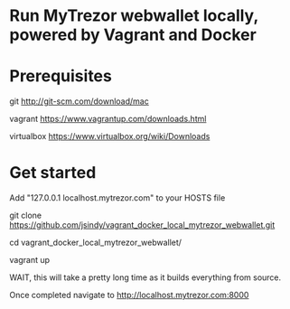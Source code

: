 Run MyTrezor webwallet locally, powered by Vagrant and Docker
========================================

Prerequisites
=============

git http://git-scm.com/download/mac

vagrant https://www.vagrantup.com/downloads.html

virtualbox https://www.virtualbox.org/wiki/Downloads


Get started
=================

Add "127.0.0.1 localhost.mytrezor.com" to your HOSTS file

git clone https://github.com/jsindy/vagrant_docker_local_mytrezor_webwallet.git

cd vagrant_docker_local_mytrezor_webwallet/

vagrant up

WAIT, this will take a pretty long time as it builds everything from source.

Once completed navigate to http://localhost.mytrezor.com:8000
